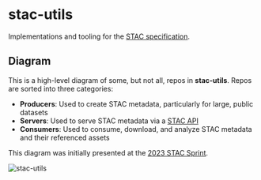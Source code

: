 # stac-utils

Implementations and tooling for the [STAC specification](https://stacspec.org/).

## Diagram

This is a high-level diagram of some, but not all, repos in **stac-utils**.
Repos are sorted into three categories:

- **Producers**: Used to create STAC metadata, particularly for large, public datasets
- **Servers**: Used to serve STAC metadata via a [STAC API](https://github.com/radiantearth/stac-api-spec)
- **Consumers**: Used to consume, download, and analyze STAC metadata and their referenced assets

This diagram was initially presented at the [2023 STAC Sprint](https://github.com/radiantearth/community-sprints/tree/main/09262023-philadelphia-pa).

![stac-utils](https://github.com/stac-utils/.github/assets/58314/27857b1c-0c66-4713-ac8c-e522a797b80e)
